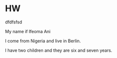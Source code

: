 # HW

dfdfsfsd

My name if Ifeoma Ani

I come from Nigeria and live in Berlin.

I have two children and they are six and seven years.

